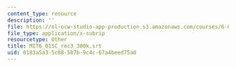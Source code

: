 ```yaml
---
content_type: resource
description: ''
file: https://ol-ocw-studio-app-production.s3.amazonaws.com/courses/6-01sc-introduction-to-electrical-engineering-and-computer-science-i-spring-2011/0183a5a35c085b7b9c4c67a4beed75ad_MIT6_01SC_rec3_300k.vtt
file_type: application/x-subrip
resourcetype: Other
title: MIT6_01SC_rec3_300k.srt
uid: 0183a5a3-5c08-5b7b-9c4c-67a4beed75ad
---
```

